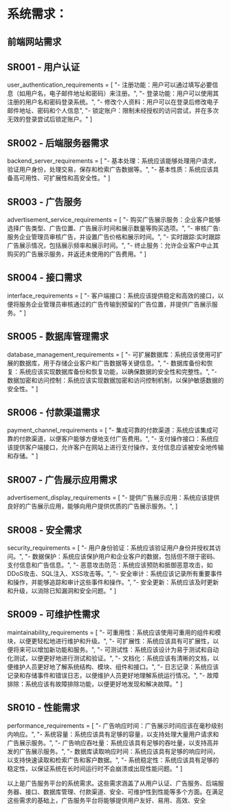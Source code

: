 # 系统需求：

## 前端网站需求

## SR001 - 用户认证

user_authentication_requirements = [
    "- 注册功能：用户可以通过填写必要信息（如用户名，电子邮件地址和密码）来注册。",
    "- 登录功能：用户可以使用其注册的用户名和密码登录系统。",
    "- 修改个人资料：用户可以在登录后修改电子邮件地址、密码和个人信息",
    "- 锁定账户：限制未经授权的访问尝试，并在多次无效的登录尝试后锁定账户。"
]

## SR002 - 后端服务器需求

backend_server_requirements = [
    "- 基本处理：系统应该能够处理用户请求，验证用户身份，处理交易，保存和检索广告数据等。",
    "- 基本性质：系统应该具备高可用性、可扩展性和高安全性。"
]

## SR003 - 广告服务

advertisement_service_requirements = [
    "- 购买广告展示服务：企业客户能够选择广告类型、广告位置、广告展示时间和展示数量等购买选项。",
    "- 审核广告:服务企业管理员审核广告，并设置广告价格和展示时间。",
    "- 实时跟踪:实时跟踪广告展示情况，包括展示频率和展示时间。",
    "- 终止服务：允许企业客户中止其购买的广告展示服务，并返还未使用的广告费用。"
]

## SR004 - 接口需求

interface_requirements = [
    "- 客户端接口：系统应该提供稳定和高效的接口，以便将服务企业管理员审核通过的广告传输到预留的广告位置，并提供广告展示服务。"
]

## SR005 - 数据库管理需求

database_management_requirements = [
    "- 可扩展数据库：系统应该使用可扩展的数据库，用于存储企业客户和广告数据等关键信息。",
    "- 数据库备份和恢复：系统应该实现数据库备份和恢复功能，以确保数据的安全性和完整性。",
    "- 数据加密和访问控制：系统应该实现数据加密和访问控制机制，以保护敏感数据的安全性。"
]

## SR006 - 付款渠道需求

payment_channel_requirements = [
    "- 集成可靠的付款渠道：系统应该集成可靠的付款渠道，以便客户能够方便地支付广告费用。",
    "- 支付操作接口：系统应该提供客户端接口，允许客户在网站上进行支付操作，支付信息应该被安全地传输和存储。"
]

## SR007 - 广告展示应用需求

advertisement_display_requirements = [
    "- 提供广告展示应用：系统应该提供良好的广告展示应用，能够向用户提供优质的广告展示服务。",
]

## SR008 - 安全需求

security_requirements = [
"- 用户身份验证：系统应该验证用户身份并授权其访问。",
"- 数据保护：系统应该保护用户和企业客户的数据，包括但不限于密码、支付信息和广告信息。",
"- 恶意攻击防范：系统应该预防和抵御恶意攻击，如DDoS攻击、SQL注入、XSS攻击等。",
"- 安全审计：系统应该记录所有重要事件和操作，并能够追踪和审计这些事件和操作。",
"- 安全更新：系统应该及时更新和升级，以消除已知漏洞和安全问题。"
]

## SR009 - 可维护性需求

maintainability_requirements = [
"- 可重用性：系统应该使用可重用的组件和模块，以便更轻松地进行维护和升级。",
"- 可扩展性：系统应该具有可扩展性，以便将来可以增加新功能和服务。",
"- 可测试性：系统应该设计为易于测试和自动化测试，以便更好地进行测试和验证。",
"- 文档化：系统应该有清晰的文档，以便维护人员更好地了解系统结构、模块、组件和接口。",
"- 日志记录：系统应该记录和存储事件和错误日志，以便维护人员更好地理解系统运行情况。",
"- 故障排除：系统应该有故障排除功能，以便更好地发现和解决故障。"
]

## SR010 - 性能需求

performance_requirements = [
"- 广告响应时间：广告展示时间应该在毫秒级别内响应。",
"- 系统容量：系统应该具有足够的容量，以支持处理大量用户请求和广告展示服务。",
"- 广告响应吞吐量：系统应该具有足够的吞吐量，以支持高并发的广告展示服务。",
"- 数据库读取响应时间：系统应该具有足够的响应时间，以支持快速读取和检索广告和客户数据。",
"- 系统稳定性：系统应该具有足够的稳定性，以保证系统在长时间运行时不会崩溃或出现性能问题。"
]

以上是广告服务平台的系统需求。这些需求涵盖了从用户认证、广告服务、后端服务器、接口、数据库管理、付款渠道、安全、可维护性到性能等多个方面。在满足这些需求的基础上，广告服务平台将能够提供用户友好、易用、高效、安全